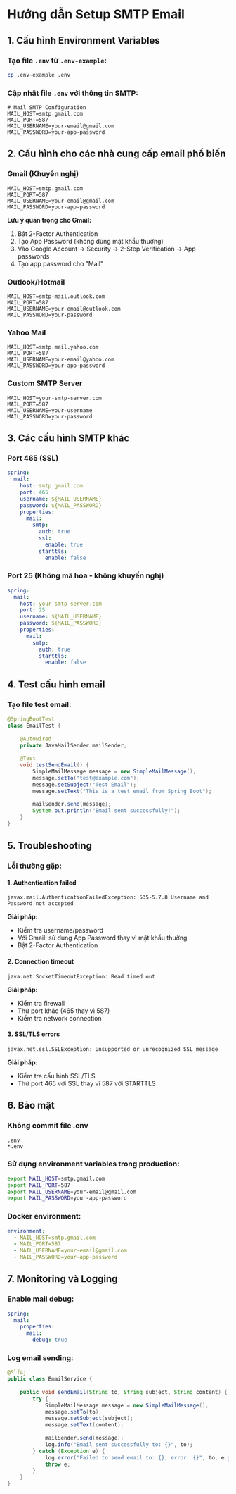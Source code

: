 # Hướng dẫn Setup SMTP Email

## 1. Cấu hình Environment Variables

### Tạo file `.env` từ `.env-example`:
```bash
cp .env-example .env
```

### Cập nhật file `.env` với thông tin SMTP:

```env
# Mail SMTP Configuration
MAIL_HOST=smtp.gmail.com
MAIL_PORT=587
MAIL_USERNAME=your-email@gmail.com
MAIL_PASSWORD=your-app-password
```

## 2. Cấu hình cho các nhà cung cấp email phổ biến

### Gmail (Khuyến nghị)
```env
MAIL_HOST=smtp.gmail.com
MAIL_PORT=587
MAIL_USERNAME=your-email@gmail.com
MAIL_PASSWORD=your-app-password
```

**Lưu ý quan trọng cho Gmail:**
1. Bật 2-Factor Authentication
2. Tạo App Password (không dùng mật khẩu thường)
3. Vào Google Account → Security → 2-Step Verification → App passwords
4. Tạo app password cho "Mail"

### Outlook/Hotmail
```env
MAIL_HOST=smtp-mail.outlook.com
MAIL_PORT=587
MAIL_USERNAME=your-email@outlook.com
MAIL_PASSWORD=your-password
```

### Yahoo Mail
```env
MAIL_HOST=smtp.mail.yahoo.com
MAIL_PORT=587
MAIL_USERNAME=your-email@yahoo.com
MAIL_PASSWORD=your-app-password
```

### Custom SMTP Server
```env
MAIL_HOST=your-smtp-server.com
MAIL_PORT=587
MAIL_USERNAME=your-username
MAIL_PASSWORD=your-password
```

## 3. Các cấu hình SMTP khác

### Port 465 (SSL)
```yaml
spring:
  mail:
    host: smtp.gmail.com
    port: 465
    username: ${MAIL_USERNAME}
    password: ${MAIL_PASSWORD}
    properties:
      mail:
        smtp:
          auth: true
          ssl:
            enable: true
          starttls:
            enable: false
```

### Port 25 (Không mã hóa - không khuyến nghị)
```yaml
spring:
  mail:
    host: your-smtp-server.com
    port: 25
    username: ${MAIL_USERNAME}
    password: ${MAIL_PASSWORD}
    properties:
      mail:
        smtp:
          auth: true
          starttls:
            enable: false
```

## 4. Test cấu hình email

### Tạo file test email:
```java
@SpringBootTest
class EmailTest {
    
    @Autowired
    private JavaMailSender mailSender;
    
    @Test
    void testSendEmail() {
        SimpleMailMessage message = new SimpleMailMessage();
        message.setTo("test@example.com");
        message.setSubject("Test Email");
        message.setText("This is a test email from Spring Boot");
        
        mailSender.send(message);
        System.out.println("Email sent successfully!");
    }
}
```

## 5. Troubleshooting

### Lỗi thường gặp:

#### 1. Authentication failed
```
javax.mail.AuthenticationFailedException: 535-5.7.8 Username and Password not accepted
```
**Giải pháp:**
- Kiểm tra username/password
- Với Gmail: sử dụng App Password thay vì mật khẩu thường
- Bật 2-Factor Authentication

#### 2. Connection timeout
```
java.net.SocketTimeoutException: Read timed out
```
**Giải pháp:**
- Kiểm tra firewall
- Thử port khác (465 thay vì 587)
- Kiểm tra network connection

#### 3. SSL/TLS errors
```
javax.net.ssl.SSLException: Unsupported or unrecognized SSL message
```
**Giải pháp:**
- Kiểm tra cấu hình SSL/TLS
- Thử port 465 với SSL thay vì 587 với STARTTLS

## 6. Bảo mật

### Không commit file .env
```gitignore
.env
*.env
```

### Sử dụng environment variables trong production:
```bash
export MAIL_HOST=smtp.gmail.com
export MAIL_PORT=587
export MAIL_USERNAME=your-email@gmail.com
export MAIL_PASSWORD=your-app-password
```

### Docker environment:
```yaml
environment:
  - MAIL_HOST=smtp.gmail.com
  - MAIL_PORT=587
  - MAIL_USERNAME=your-email@gmail.com
  - MAIL_PASSWORD=your-app-password
```

## 7. Monitoring và Logging

### Enable mail debug:
```yaml
spring:
  mail:
    properties:
      mail:
        debug: true
```

### Log email sending:
```java
@Slf4j
public class EmailService {
    
    public void sendEmail(String to, String subject, String content) {
        try {
            SimpleMailMessage message = new SimpleMailMessage();
            message.setTo(to);
            message.setSubject(subject);
            message.setText(content);
            
            mailSender.send(message);
            log.info("Email sent successfully to: {}", to);
        } catch (Exception e) {
            log.error("Failed to send email to: {}, error: {}", to, e.getMessage());
            throw e;
        }
    }
}
```
